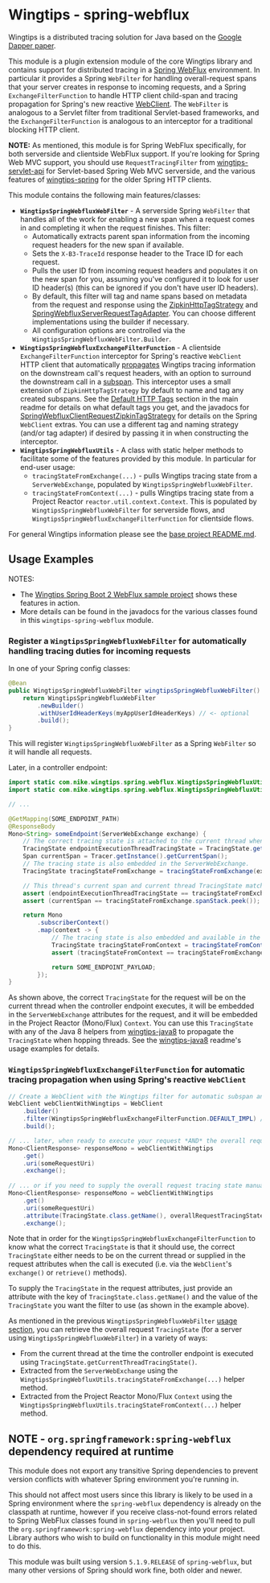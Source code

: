# Wingtips - spring-webflux

Wingtips is a distributed tracing solution for Java based on the 
[Google Dapper paper](http://static.googleusercontent.com/media/research.google.com/en/us/pubs/archive/36356.pdf). 

This module is a plugin extension module of the core Wingtips library and contains support for distributed tracing in a 
[Spring WebFlux](https://docs.spring.io/spring/docs/current/spring-framework-reference/web-reactive.html#webflux) 
environment. In particular it provides a Spring `WebFilter` for handling overall-request spans that your server 
creates in response to incoming requests, and a Spring `ExchangeFilterFunction` to handle HTTP client child-span and 
tracing propagation for Spring's new reactive 
[WebClient](https://docs.spring.io/spring/docs/current/spring-framework-reference/web-reactive.html#webflux-client).
The `WebFilter` is analogous to a Servlet filter from traditional Servlet-based frameworks, and the 
`ExchangeFilterFunction` is analogous to an interceptor for a traditional blocking HTTP client.
 
**NOTE:** As mentioned, this module is for Spring WebFlux specifically, for both serverside and clientside WebFlux 
support. If you're looking for Spring Web MVC support, you should use `RequestTracingFilter` from 
[wingtips-servlet-api](../wingtips-servlet-api) for Servlet-based Spring Web MVC serverside, and the various features 
of [wingtips-spring](../wingtips-spring) for the older Spring HTTP clients.    
 
This module contains the following main features/classes:

* **`WingtipsSpringWebfluxWebFilter`** - A serverside Spring `WebFilter` that handles all of the work for enabling a 
new span when a request comes in and completing it when the request finishes. This filter:
    - Automatically extracts parent span information from the incoming request headers for the new span if available. 
    - Sets the `X-B3-TraceId` response header to the Trace ID for each request.
    - Pulls the user ID from incoming request headers and populates it on the new span for you, assuming you've 
    configured it to look for user ID header(s) (this can be ignored if you don't have user ID headers). 
    - By default, this filter will tag and name spans based on metadata from the request and response using the 
    [ZipkinHttpTagStrategy](../wingtips-core/src/main/java/com/nike/wingtips/tags/ZipkinHttpTagStrategy.java) and
    [SpringWebfluxServerRequestTagAdapter](src/main/java/com/nike/wingtips/spring/webflux/server/WingtipsSpringWebfluxWebFilter.java). 
    You can choose different implementations using the builder if necessary.
    - All configuration options are controlled via the `WingtipsSpringWebfluxWebFilter.Builder`.  
* **`WingtipsSpringWebfluxExchangeFilterFunction`** - A clientside `ExchangeFilterFunction` interceptor for Spring's 
reactive `WebClient` HTTP client that automatically [propagates](../README.md#propagating_traces) Wingtips tracing 
information on the downstream call's request headers, with an option to surround the downstream call in a 
[subspan](../README.md#sub_spans). This interceptor uses a small extension of `ZipkinHttpTagStrategy` by default to 
name and tag any created subspans. See the [Default HTTP Tags](../README.md#default_http_tags) section in the main 
readme for details on what default tags you get, and the javadocs for 
[SpringWebfluxClientRequestZipkinTagStrategy](src/main/java/com/nike/wingtips/spring/webflux/client/SpringWebfluxClientRequestZipkinTagStrategy.java)
for details on the Spring `WebClient` extras. You can use a different tag and naming strategy (and/or tag adapter) if 
desired by passing it in when constructing the interceptor. 
* **`WingtipsSpringWebfluxUtils`** - A class with static helper methods to facilitate some of the features provided by 
this module. In particular for end-user usage:
    - `tracingStateFromExchange(...)` - pulls Wingtips tracing state from a `ServerWebExchange`, populated by
    `WingtipsSpringWebfluxWebFilter`.
    - `tracingStateFromContext(...)` - pulls Wingtips tracing state from a Project Reactor 
    `reactor.util.context.Context`. This is populated by `WingtipsSpringWebfluxWebFilter` for serverside flows, and 
    `WingtipsSpringWebfluxExchangeFilterFunction` for clientside flows.   

For general Wingtips information please see the [base project README.md](../README.md).

## Usage Examples

NOTES: 

* The [Wingtips Spring Boot 2 WebFlux sample project](../samples/sample-spring-boot2-webflux) shows these features in 
action.
* More details can be found in the javadocs for the various classes found in this `wingtips-spring-webflux` module.

<a name="wingtips_webfilter_usage"></a>
### Register a `WingtipsSpringWebfluxWebFilter` for automatically handling tracing duties for incoming requests
 
In one of your Spring config classes:
 
``` java
@Bean
public WingtipsSpringWebfluxWebFilter wingtipsSpringWebfluxWebFilter() {
    return WingtipsSpringWebfluxWebFilter
        .newBuilder()
        .withUserIdHeaderKeys(myAppUserIdHeaderKeys) // <- optional
        .build();
}
```

This will register `WingtipsSpringWebfluxWebFilter` as a Spring `WebFilter` so it will handle all requests.

Later, in a controller endpoint:

``` java    
import static com.nike.wingtips.spring.webflux.WingtipsSpringWebfluxUtils.tracingStateFromContext;
import static com.nike.wingtips.spring.webflux.WingtipsSpringWebfluxUtils.tracingStateFromExchange;

// ...

@GetMapping(SOME_ENDPOINT_PATH)
@ResponseBody
Mono<String> someEndpoint(ServerWebExchange exchange) {
    // The correct tracing state is attached to the current thread when the endpoint executes. 
    TracingState endpointExecutionThreadTracingState = TracingState.getCurrentThreadTracingState(); 
    Span currentSpan = Tracer.getInstance().getCurrentSpan();
    // The tracing state is also embedded in the ServerWebExchange.
    TracingState tracingStateFromExchange = tracingStateFromExchange(exchange);

    // This thread's current span and current thread TracingState match the TracingState from ServerWebExchange.
    assert (endpointExecutionThreadTracingState == tracingStateFromExchange);
    assert (currentSpan == tracingStateFromExchange.spanStack.peek());

    return Mono
        .subscriberContext()
        .map(context -> {
            // The tracing state is also embedded and available in the Mono Context.
            TracingState tracingStateFromContext = tracingStateFromContext(context);
            assert (tracingStateFromContext == tracingStateFromExchange); 

            return SOME_ENDPOINT_PAYLOAD;
        });
}
```

As shown above, the correct `TracingState` for the request will be on the current thread when the controller
endpoint executes, it will be embedded in the `ServerWebExchange` attributes for the request, and it will be 
embedded in the Project Reactor (Mono/Flux) `Context`. You can use this `TracingState` with any of the Java 8 helpers
from [wingtips-java8](../wingtips-java8) to propagate the `TracingState` when hopping threads. See the
[wingtips-java8](../wingtips-java8) readme's usage examples for details.  

### `WingtipsSpringWebfluxExchangeFilterFunction` for automatic tracing propagation when using Spring's reactive `WebClient`

``` java      
// Create a WebClient with the Wingtips filter for automatic subspan and tracing propagation.
WebClient webClientWithWingtips = WebClient
    .builder()
    .filter(WingtipsSpringWebfluxExchangeFilterFunction.DEFAULT_IMPL) // <- or use a constructor with config options.
    .build();

// ... later, when ready to execute your request *AND* the overall request tracing state is on the current thread:           
Mono<ClientResponse> responseMono = webClientWithWingtips
    .get()
    .uri(someRequestUri)
    .exchange();
        
// ... or if you need to supply the overall request tracing state manually because it's *not* on the current thread:
Mono<ClientResponse> responseMono = webClientWithWingtips
    .get()
    .uri(someRequestUri)
    .attribute(TracingState.class.getName(), overallRequestTracingState)
    .exchange();
```

Note that in order for the `WingtipsSpringWebfluxExchangeFilterFunction` to know what the correct `TracingState` is
that it should use, the correct `TracingState` either needs to be on the current thread or supplied in the request
attributes when the call is executed (i.e. via the `WebClient`'s `exchange()` or `retrieve()` methods). 

To supply the `TracingState` in the request attributes, just provide an attribute with the key of 
`TracingState.class.getName()` and the value of the `TracingState` you want the filter to use (as shown in the example
above). 

As mentioned in the previous `WingtipsSpringWebfluxWebFilter` [usage section](#wingtips_webfilter_usage), you can 
retrieve the overall request `TracingState` (for a server using `WingtipsSpringWebfluxWebFilter`) in a variety of ways:

* From the current thread at the time the controller endpoint is executed using 
`TracingState.getCurrentThreadTracingState()`.
* Extracted from the `ServerWebExchange` using the `WingtipsSpringWebfluxUtils.tracingStateFromExchange(...)` helper
method.
* Extracted from the Project Reactor Mono/Flux `Context` using the 
`WingtipsSpringWebfluxUtils.tracingStateFromContext(...)` helper method.   

## NOTE - `org.springframework:spring-webflux` dependency required at runtime

This module does not export any transitive Spring dependencies to prevent version conflicts with whatever Spring 
environment you're running in. 

This should not affect most users since this library is likely to be used in a Spring environment where the 
`spring-webflux` dependency is already on the classpath at runtime, however if you receive class-not-found errors 
related to Spring WebFlux classes found in `spring-webflux` then you'll need to pull the 
`org.springframework:spring-webflux` dependency into your project. Library authors who wish to build on functionality 
in this module might need to do this.

This module was built using version `5.1.9.RELEASE` of `spring-webflux`, but many other versions of Spring should work 
fine, both older and newer. 